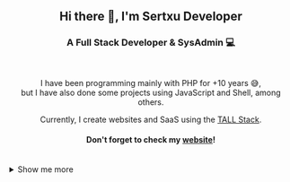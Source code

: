 <h2 align="center">Hi there 👋, I'm Sertxu Developer</h2>
<h3 align="center">A Full Stack Developer & SysAdmin 💻</h3>
<br>
<p align="center">I have been programming mainly with PHP for +10 years 😅,<br>but I have also done some projects using JavaScript and Shell, among others.</p>

<p align="center">Currently, I create websites and SaaS using the <a href="https://tallstack.dev/" target="_blank">TALL Stack</a>.</p>

<h4 align="center">Don't forget to check my <a href="https://sertxu.dev" target="_blank">website</a>!</h4>

<br>

<details><summary>Show me more</summary>

<br>

<h4 align="center">These are some of the languages and frameworks I have used</h4>
<br>
<p align="center">
<a href="https://www.gnu.org/software/bash/" target="_blank"><img src="https://www.vectorlogo.zone/logos/gnu_bash/gnu_bash-icon.svg" alt="bash" width="40" height="40"/></a>
<a href="https://www.w3.org/html/" target="_blank"><img src="https://devicons.github.io/devicon/devicon.git/icons/html5/html5-original-wordmark.svg" alt="html5" width="40" height="40"/></a>
<a href="https://www.w3schools.com/css/" target="_blank"><img src="https://devicons.github.io/devicon/devicon.git/icons/css3/css3-original-wordmark.svg" alt="css3" width="40" height="40"/></a>
<a href="https://developer.mozilla.org/en-US/docs/Web/JavaScript" target="_blank"><img src="https://devicons.github.io/devicon/devicon.git/icons/javascript/javascript-original.svg" alt="javascript" width="40" height="40"/></a>
<a href="https://www.typescriptlang.org/" target="_blank"><img src="https://devicons.github.io/devicon/devicon.git/icons/typescript/typescript-original.svg" alt="typescript" width="40" height="40"/></a>
<a href="https://www.php.net" target="_blank"><img src="https://devicons.github.io/devicon/devicon.git/icons/php/php-original.svg" alt="php" width="40" height="40"/></a>
<a href="https://sass-lang.com" target="_blank"><img src="https://devicons.github.io/devicon/devicon.git/icons/sass/sass-original.svg" alt="sass" width="40" height="40"/></a> 
<a href="https://laravel.com/" target="_blank"><img src="https://devicons.github.io/devicon/devicon.git/icons/laravel/laravel-plain-wordmark.svg" alt="laravel" width="40" height="40"/></a>
<a href="https://vuejs.org/" target="_blank"><img src="https://devicons.github.io/devicon/devicon.git/icons/vuejs/vuejs-original-wordmark.svg" alt="vuejs" width="40" height="40"/></a>
<a href="https://tailwindcss.com/" target="_blank"><img src="https://www.vectorlogo.zone/logos/tailwindcss/tailwindcss-icon.svg" alt="tailwind" width="40" height="40"/></a>
<a href="https://getbootstrap.com" target="_blank"><img src="https://devicons.github.io/devicon/devicon.git/icons/bootstrap/bootstrap-plain.svg" alt="bootstrap" width="40" height="40"/></a>
<a href="https://nodejs.org" target="_blank"><img src="https://devicons.github.io/devicon/devicon.git/icons/nodejs/nodejs-original-wordmark.svg" alt="nodejs" width="40" height="40"/></a>
<a href="https://www.electronjs.org" target="_blank"><img src="https://devicons.github.io/devicon/devicon.git/icons/electron/electron-original.svg" alt="electron" width="40" height="40"/></a>
<a href="https://expressjs.com" target="_blank"><img src="https://devicons.github.io/devicon/devicon.git/icons/express/express-original-wordmark.svg" alt="express" width="40" height="40"/></a>
<a href="https://ionicframework.com" target="_blank"><img src="https://upload.wikimedia.org/wikipedia/commons/d/d1/Ionic_Logo.svg" alt="ionic" width="40" height="40"/></a>
</p>

<br>

<h4 align="center">These are some of the software I have used</h4>
<br>
<p align="center">
<a href="https://git-scm.com/" target="_blank"><img src="https://www.vectorlogo.zone/logos/git-scm/git-scm-icon.svg" alt="git" width="40" height="40"/></a>
<a href="https://www.vagrantup.com/" target="_blank"><img src="https://www.vectorlogo.zone/logos/vagrantup/vagrantup-icon.svg" alt="vagrant" width="40" height="40"/></a>
<a href="https://www.docker.com/" target="_blank"><img src="https://devicons.github.io/devicon/devicon.git/icons/docker/docker-original-wordmark.svg" alt="docker" width="40" height="40"/></a>
<a href="https://www.mysql.com/" target="_blank"><img src="https://devicons.github.io/devicon/devicon.git/icons/mysql/mysql-original-wordmark.svg" alt="mysql" width="40" height="40"/></a>
<a href="https://mariadb.org/" target="_blank"><img src="https://www.vectorlogo.zone/logos/mariadb/mariadb-icon.svg" alt="mariadb" width="40" height="40"/></a>
<a href="https://www.mongodb.com/" target="_blank"><img src="https://devicons.github.io/devicon/devicon.git/icons/mongodb/mongodb-original-wordmark.svg" alt="mongodb" width="40" height="40"/></a>
<a href="https://redis.io" target="_blank"><img src="https://devicons.github.io/devicon/devicon.git/icons/redis/redis-original-wordmark.svg" alt="redis" width="40" height="40"/></a>
<a href="https://webpack.js.org" target="_blank"><img src="https://devicons.github.io/devicon/devicon.git/icons/webpack/webpack-original.svg" alt="webpack" width="40" height="40"/></a>
<a href="https://gulpjs.com" target="_blank"><img src="https://devicons.github.io/devicon/devicon.git/icons/gulp/gulp-plain.svg" alt="gulp" width="40" height="40"/></a>
</p>

<br>

<h4 align="center">Links of interest</h4>
<br>
<p align="center">
<a href="https://codepen.io/sertxudeveloper" target="_blank"><img src="logos/codepen.png" alt="codepen" height="30"></a>
<a href="https://dev.to/sertxudeveloper" target="blank"><img src="logos/dev.jpg" alt="dev.to" height="30"></a>
<a href="https://twitter.com/sertxudeveloper" target="blank"><img src="logos/twitter.png" alt="twitter" height="30"></a>
<a href="https://linkedin.com/in/sertxudeveloper" target="blank"><img src="logos/linkedin.png" alt="linkedin" height="30"></a>
<a href="https://stackoverflow.com/users/8813963" target="blank"><img src="logos/stackoverflow.png" alt="stackoverflow" height="30"></a>
<a href="https://fb.com/sertxudeveloper" target="blank"><img src="logos/facebook.png" alt="facebook" height="30"></a>
<a href="https://instagram.com/sertxudeveloper" target="blank"><img src="logos/instagram.png" alt="instagram" height="30"></a>
<a href="https://medium.com/@sertxudeveloper" target="blank"><img src="logos/medium.png" alt="medium" height="30"></a>
</p>

<!--
<br>
<br>
<br>
<p align="center">
<img src="https://github-readme-stats.vercel.app/api/top-langs/?username=sertxudeveloper&layout=compact&hide=html&count_private=true&langs_count=8" alt="sertxudeveloper" />
&nbsp;
<img src="https://github-readme-stats.vercel.app/api?username=sertxudeveloper&show_icons=true&count_private=true" alt="sertxudeveloper" />
</p>
-->

</details>
